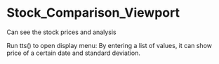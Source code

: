 # Stock_Comparison_Viewport
Can see the stock prices and analysis

Run tts() to open display menu:
  By entering a list of values, it can show price of a certain date and standard deviation.
